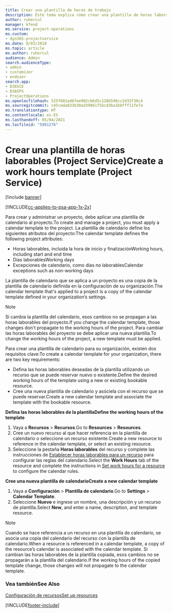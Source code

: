 ```yaml
---
title: Crear una plantilla de horas de trabajo
description: Este tema explica cómo crear una plantilla de horas laborables en Project Service.
author: ruhercul
manager: kfend
ms.service: project-operations
ms.custom:
- dyn365-projectservice
ms.date: 8/03/2018
ms.topic: article
ms.author: ruhercul
audience: Admin
search.audienceType:
- admin
- customizer
- enduser
search.app:
- D365CE
- D365PS
- ProjectOperations
ms.openlocfilehash: 525f601ad6fee902cb6d5c128b596cc2d33f30c4
ms.sourcegitcommit: c45ceda833b30ad39861f5bcd3ba1bbfff11fe7a
ms.translationtype: HT
ms.contentlocale: es-ES
ms.lasthandoff: 05/04/2021
ms.locfileid: "5981276"
---
```

# <a name="create-a-work-hours-template-project-service"></a><span data-ttu-id="66d88-103">Crear una plantilla de horas laborables (Project Service)</span><span class="sxs-lookup"><span data-stu-id="66d88-103">Create a work hours template (Project Service)</span></span>

[!include [banner](../includes/psa-now-project-operations.md)]

[!INCLUDE[cc-applies-to-psa-app-1x-2x](../includes/cc-applies-to-psa-app-3x.md)]

<span data-ttu-id="66d88-104">Para crear y administrar un proyecto, debe aplicar una plantilla de calendario al proyecto.</span><span class="sxs-lookup"><span data-stu-id="66d88-104">To create and manage a project, you must apply a calendar template to the project.</span></span> <span data-ttu-id="66d88-105">La plantilla de calendario define los siguientes atributos del proyecto:</span><span class="sxs-lookup"><span data-stu-id="66d88-105">The calendar template defines the following project attributes:</span></span>

- <span data-ttu-id="66d88-106">Horas laborables, incluida la hora de inicio y finalización</span><span class="sxs-lookup"><span data-stu-id="66d88-106">Working hours, including start and end time</span></span>
- <span data-ttu-id="66d88-107">Días laborables</span><span class="sxs-lookup"><span data-stu-id="66d88-107">Working days</span></span>
- <span data-ttu-id="66d88-108">Excepciones de calendario, como días no laborables</span><span class="sxs-lookup"><span data-stu-id="66d88-108">Calendar exceptions such as non-working days</span></span>

<span data-ttu-id="66d88-109">La plantilla de calendario que se aplica a un proyecto es una copia de la plantilla de calendario definida en la configuración de su organización.</span><span class="sxs-lookup"><span data-stu-id="66d88-109">The calendar template that's applied to a project is a copy of the calendar template defined in your organization’s settings.</span></span>

> [!NOTE]
> <span data-ttu-id="66d88-110">Si cambia la plantilla del calendario, esos cambios no se propagan a las horas laborables del proyecto.</span><span class="sxs-lookup"><span data-stu-id="66d88-110">If you change the calendar template, those changes don't propagate to the working hours of the project.</span></span> <span data-ttu-id="66d88-111">Para cambiar las horas laborables del proyecto se debe aplicar una nueva plantilla.</span><span class="sxs-lookup"><span data-stu-id="66d88-111">To change the working hours of the project, a new template must be applied.</span></span>

<span data-ttu-id="66d88-112">Para crear una plantilla de calendario para su organización, existen dos requisitos clave:</span><span class="sxs-lookup"><span data-stu-id="66d88-112">To create a calendar template for your organization, there are two key requirements:</span></span>

- <span data-ttu-id="66d88-113">Defina las horas laborables deseadas de la plantilla utilizando un recurso que se puede reservar nuevo o existente.</span><span class="sxs-lookup"><span data-stu-id="66d88-113">Define the desired working hours of the template using a new or existing bookable resource.</span></span>
- <span data-ttu-id="66d88-114">Cree una nueva plantilla de calendario y asóciela con el recurso que se puede reservar.</span><span class="sxs-lookup"><span data-stu-id="66d88-114">Create a new calendar template and associate the template with the bookable resource.</span></span>

<span data-ttu-id="66d88-115">**Defina las horas laborables de la plantilla**</span><span class="sxs-lookup"><span data-stu-id="66d88-115">**Define the working hours of the template**</span></span>

1. <span data-ttu-id="66d88-116">Vaya a **Recursos** \> **Recursos**.</span><span class="sxs-lookup"><span data-stu-id="66d88-116">Go to **Resources** \> **Resources**.</span></span>
2. <span data-ttu-id="66d88-117">Cree un nuevo recurso al que hacer referencia en la plantilla de calendario o seleccione un recurso existente.</span><span class="sxs-lookup"><span data-stu-id="66d88-117">Create a new resource to reference in the calendar template, or select an existing resource.</span></span>
3. <span data-ttu-id="66d88-118">Seleccione la pestaña **Horas laborables** del recurso y complete las instrucciones de [Establecer horas laborables para un recurso](https://docs.microsoft.com/dynamics365/field-service/set-work-hours-resource) para configurar las reglas del calendario.</span><span class="sxs-lookup"><span data-stu-id="66d88-118">Select the **Work Hours** tab of the resource and complete the instructions in [Set work hours for a resource](https://docs.microsoft.com/dynamics365/field-service/set-work-hours-resource) to configure the calendar rules.</span></span>

<span data-ttu-id="66d88-119">**Cree una nueva plantilla de calendario**</span><span class="sxs-lookup"><span data-stu-id="66d88-119">**Create a new calendar template**</span></span>

1. <span data-ttu-id="66d88-120">Vaya a **Configuración** \> **Plantilla de calendario**.</span><span class="sxs-lookup"><span data-stu-id="66d88-120">Go to **Settings** \> **Calendar Template**.</span></span>
2. <span data-ttu-id="66d88-121">Seleccione **Nuevo** e ingrese un nombre, una descripción y un recurso de plantilla.</span><span class="sxs-lookup"><span data-stu-id="66d88-121">Select **New**, and enter a name, description, and template resource.</span></span>


> [!NOTE]
> <span data-ttu-id="66d88-122">Cuando se hace referencia a un recurso en una plantilla de calendario, se asocia una copia del calendario del recurso con la plantilla de calendario.</span><span class="sxs-lookup"><span data-stu-id="66d88-122">When a resource is referenced in a calendar template, a copy of the resource’s calendar is associated with the calendar template.</span></span> <span data-ttu-id="66d88-123">Si cambian las horas laborables de la plantilla copiada, esos cambios no se propagarán a la plantilla del calendario.</span><span class="sxs-lookup"><span data-stu-id="66d88-123">If the working hours of the copied template change, those changes will not propagate to the calendar template.</span></span>


### <a name="see-also"></a><span data-ttu-id="66d88-124">Vea también</span><span class="sxs-lookup"><span data-stu-id="66d88-124">See Also</span></span>  
 [<span data-ttu-id="66d88-125">Configuración de recursos</span><span class="sxs-lookup"><span data-stu-id="66d88-125">Set up resources</span></span>](../psa/set-up-resources.md)


[!INCLUDE[footer-include](../includes/footer-banner.md)]
